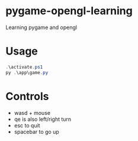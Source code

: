 # pygame-opengl-learning
Learning pygame and opengl

# Usage
```PowerShell
.\activate.ps1
py .\app\game.py
```

# Controls
- wasd + mouse
- qe is also left/right turn
- esc to quit
- spacebar to go up